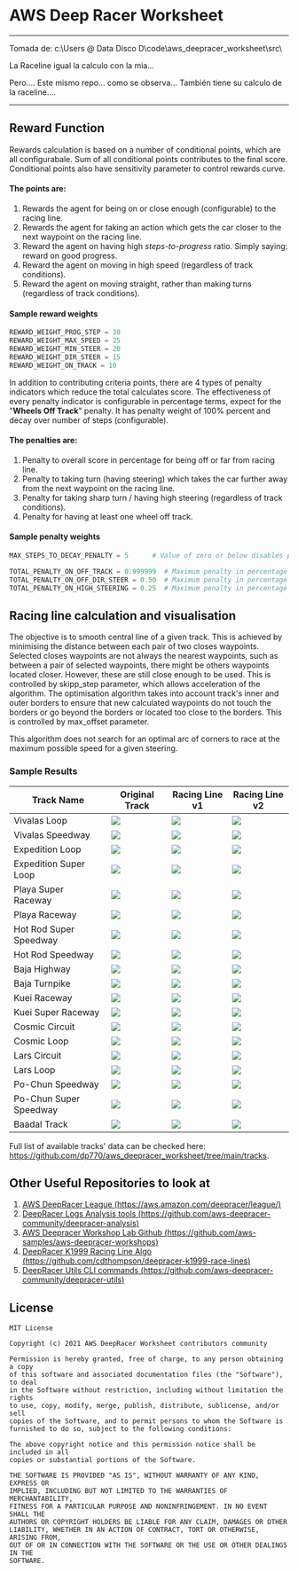 
# AWS Deep Racer Worksheet


------------------------
Tomada de:
c:\Users @ Data Disco D\code\aws_deepracer_worksheet\src\

La Raceline igual la calculo con la mia...

Pero....
Este mismo repo... como se observa...
También tiene su calculo de la raceline....




------------------------

## Reward Function

Rewards calculation is based on a number of conditional points, which are all configurabale. Sum of all conditional
points contributes to the final score. Conditional points also have sensitivity parameter to control rewards curve. 

#### The points are:
1. Rewards the agent for being on or close enough (configurable) to the racing line.
1. Rewards the agent for taking an action which gets the car closer to the next waypoint on the racing line. 
1. Reward the agent on having high _steps-to-progress_ ratio. Simply saying: reward on good progress.
1. Reward the agent on moving in high speed (regardless of track conditions).
1. Reward the agent on moving straight, rather than making turns (regardless of track conditions).

#### Sample reward weights
```python
REWARD_WEIGHT_PROG_STEP = 30
REWARD_WEIGHT_MAX_SPEED = 25
REWARD_WEIGHT_MIN_STEER = 20
REWARD_WEIGHT_DIR_STEER = 15
REWARD_WEIGHT_ON_TRACK = 10
```

In addition to contributing criteria points, there are 4 types of penalty indicators which reduce the total calculates 
score. The effectiveness of every penalty indicator is configurable in percentage terms, expect for the
"**Wheels Off Track**" penalty. It has penalty weight of 100% percent and decay over number of steps (configurable).
#### The penalties are:
1. Penalty to overall score in percentage for being off or far from racing line.
2. Penalty to taking turn (having steering) which takes the car further away from the next waypoint on the racing line. 
3. Penalty for taking sharp turn / having high steering (regardless of track conditions).
4. Penalty for having at least one  wheel off track.

#### Sample penalty weights
````python
MAX_STEPS_TO_DECAY_PENALTY = 5      # Value of zero or below disables penalty for having wheels off track

TOTAL_PENALTY_ON_OFF_TRACK = 0.999999  # Maximum penalty in percentage of total reward for being off track
TOTAL_PENALTY_ON_OFF_DIR_STEER = 0.50  # Maximum penalty in percentage of total reward for off directional steering
TOTAL_PENALTY_ON_HIGH_STEERING = 0.25  # Maximum penalty in percentage of total reward for high steering
````

## Racing line calculation and visualisation

The objective is to smooth central line of a given track. This is achieved by minimising the distance between each pair
 of two closes waypoints. Selected closes waypoints are not always the nearest waypoints, such as between a pair of
 selected waypoints, there might be others waypoints located closer. However, these are still close enough to be used.
 This is controlled by skipp_step parameter, which allows acceleration of the algorithm. The optimisation algorithm
 takes into account track's inner and outer borders to ensure that new calculated waypoints do not touch the borders or
 go beyond the borders or located too close to the borders. This is controlled by  max_offset parameter.

This algorithm does not search for an optimal arc of corners to race at the maximum possible speed for a given steering.

### Sample Results

| Track Name             | Original Track                         | Racing Line v1                            | Racing Line v2                            |
|------------------------|----------------------------------------|-------------------------------------------|-------------------------------------------|
| Vivalas Loop           | ![](tracks/Vivalas_Loop.png)           | ![](tracks/Vivalas_Loop_v1.png)           | ![](tracks/Vivalas_Loop_v2.png)           |
| Vivalas Speedway       | ![](tracks/Vivalas_Speedway.png)       | ![](tracks/Vivalas_Speedway_v1.png)       | ![](tracks/Vivalas_Speedway_v2.png)       |
| Expedition Loop        | ![](tracks/Expedition_Loop.png)        | ![](tracks/Expedition_Loop_v1.png)        | ![](tracks/Expedition_Loop_v2.png)        |
| Expedition Super Loop  | ![](tracks/Expedition_Super_Loop.png)  | ![](tracks/Expedition_Super_Loop_v1.png)  | ![](tracks/Expedition_Super_Loop_v2.png)  |
| Playa Super Raceway    | ![](tracks/Playa_Super_Raceway.png)    | ![](tracks/Playa_Super_Raceway_v1.png)    | ![](tracks/Playa_Super_Raceway_v2.png)    |
| Playa Raceway          | ![](tracks/Playa_Raceway.png)          | ![](tracks/Playa_Raceway_v1.png)          | ![](tracks/Playa_Raceway_v2.png)          |
| Hot Rod Super Speedway | ![](tracks/Hot_Rod_Super_Speedway.png) | ![](tracks/Hot_Rod_Super_Speedway_v1.png) | ![](tracks/Hot_Rod_Super_Speedway_v2.png) |
| Hot Rod Speedway       | ![](tracks/Hot_Rod_Speedway.png)       | ![](tracks/Hot_Rod_Speedway_v1.png)       | ![](tracks/Hot_Rod_Speedway_v2.png)       |
| Baja Highway           | ![](tracks/Baja_Highway.png)           | ![](tracks/Baja_Highway_v1.png)           | ![](tracks/Baja_Highway_v2.png)           |
| Baja Turnpike          | ![](tracks/Baja_Turnpike.png)          | ![](tracks/Baja_Turnpike_v1.png)          | ![](tracks/Baja_Turnpike_v2.png)          |
| Kuei Raceway           | ![](tracks/Kuei_Raceway.png)           | ![](tracks/Kuei_Raceway_v1.png)           | ![](tracks/Kuei_Raceway_v2.png)           |
| Kuei Super Raceway     | ![](tracks/Kuei_Super_Raceway.png)     | ![](tracks/Kuei_Super_Raceway_v1.png)     | ![](tracks/Kuei_Super_Raceway_v2.png)     |
| Cosmic Circuit         | ![](tracks/Cosmic_Circuit.png)         | ![](tracks/Cosmic_Circuit_v1.png)         | ![](tracks/Cosmic_Circuit_v2.png)         |
| Cosmic Loop            | ![](tracks/Cosmic_Loop.png)            | ![](tracks/Cosmic_Loop_v1.png)            | ![](tracks/Cosmic_Loop_v2.png)            |
| Lars Circuit           | ![](tracks/Lars_Circuit.png)           | ![](tracks/Lars_Circuit_v1.png)           | ![](tracks/Lars_Circuit_v2.png)           |
| Lars Loop              | ![](tracks/Lars_Loop.png)              | ![](tracks/Lars_Loop_v1.png)              | ![](tracks/Lars_Loop_v2.png)              |
| Po-Chun Speedway       | ![](tracks/Po-Chun_Speedway.png)       | ![](tracks/Po-Chun_Speedway_v1.png)       | ![](tracks/Po-Chun_Speedway_v2.png)       |
| Po-Chun Super Speedway | ![](tracks/Po-Chun_Super_Speedway.png) | ![](tracks/Po-Chun_Super_Speedway_v1.png) | ![](tracks/Po-Chun_Super_Speedway_v2.png) |
| Baadal Track           | ![](tracks/Baadal_Track.png)           | ![](tracks/Baadal_Track_v1.png)           | ![](tracks/Baadal_Track_v2.png)           |

Full list of available tracks' data can be checked here: <https://github.com/dp770/aws_deepracer_worksheet/tree/main/tracks>.

## Other Useful Repositories to look at
1. [AWS DeepRacer League (https://aws.amazon.com/deepracer/league/)](https://aws.amazon.com/deepracer/league/)
2. [DeepRacer Logs Analysis tools (https://github.com/aws-deepracer-community/deepracer-analysis)](https://github.com/aws-deepracer-community/deepracer-analysis)
3. [AWS Deepracer Workshop Lab Github (https://github.com/aws-samples/aws-deepracer-workshops)](https://github.com/aws-samples/aws-deepracer-workshops)
4. [DeepRacer K1999 Racing Line Algo (https://github.com/cdthompson/deepracer-k1999-race-lines)](https://github.com/cdthompson/deepracer-k1999-race-lines)
5. [DeepRacer Utils CLI commands (https://github.com/aws-deepracer-community/deepracer-utils)](https://github.com/aws-deepracer-community/deepracer-utils)

## License
```
MIT License

Copyright (c) 2021 AWS DeepRacer Worksheet contributors community

Permission is hereby granted, free of charge, to any person obtaining a copy
of this software and associated documentation files (the "Software"), to deal
in the Software without restriction, including without limitation the rights
to use, copy, modify, merge, publish, distribute, sublicense, and/or sell
copies of the Software, and to permit persons to whom the Software is
furnished to do so, subject to the following conditions:

The above copyright notice and this permission notice shall be included in all
copies or substantial portions of the Software.

THE SOFTWARE IS PROVIDED "AS IS", WITHOUT WARRANTY OF ANY KIND, EXPRESS OR
IMPLIED, INCLUDING BUT NOT LIMITED TO THE WARRANTIES OF MERCHANTABILITY,
FITNESS FOR A PARTICULAR PURPOSE AND NONINFRINGEMENT. IN NO EVENT SHALL THE
AUTHORS OR COPYRIGHT HOLDERS BE LIABLE FOR ANY CLAIM, DAMAGES OR OTHER
LIABILITY, WHETHER IN AN ACTION OF CONTRACT, TORT OR OTHERWISE, ARISING FROM,
OUT OF OR IN CONNECTION WITH THE SOFTWARE OR THE USE OR OTHER DEALINGS IN THE
SOFTWARE.
```
